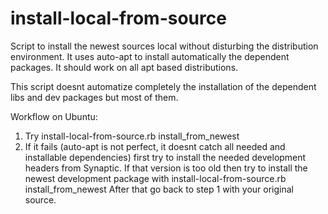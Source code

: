 install-local-from-source
=========================

Script to install the newest sources local without disturbing the distribution environment.
It uses auto-apt to install automatically the dependent packages.
It should work on all apt based distributions.

This script doesnt automatize completely the installation of the dependent libs and dev packages but most of them.

Workflow on Ubuntu:
1. Try install-local-from-source.rb install_from_newest
2. If it fails (auto-apt is not perfect, it doesnt catch all needed and installable dependencies)
   first try to install the needed development headers from Synaptic.
   If that version is too old then try to install the newest development package with install-local-from-source.rb install_from_newest
   After that go back to step 1 with your original source.
   
   

